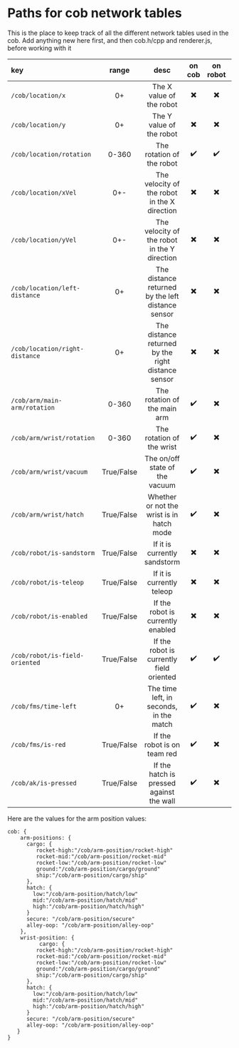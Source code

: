 # Paths for cob network tables
This is the place to keep track of all the different network tables used in the cob. 
Add anything new here first, and then cob.h/cpp and renderer.js, before working with it

|key|range|desc|on cob|on robot|Planned|
|:---|:--:|:--:|:----:|:-----------:|:------|
`/cob/location/x` | 0+ | The X value of the robot | ✖️ | ✖️ | ✖️
`/cob/location/y` | 0+ | The Y value of the robot | ✖️ | ✖️ | ✖️
`/cob/location/rotation` | 0-360 | The rotation of the robot | ✔️ | ✔️ | ✔️
`/cob/location/xVel` | 0+- | The velocity of the robot in the X direction | ✖️ | ✖️ | ➖
`/cob/location/yVel` | 0+- | The velocity of the robot in the Y direction | ✖️ | ✖️ | ➖
`/cob/location/left-distance` | 0+ | The distance returned by the left distance sensor | ✖️ | ✖️ | ✖️
`/cob/location/right-distance` | 0+ | The distance returned by the right distance sensor | ✖️ | ✖️ | ✖️
`/cob/arm/main-arm/rotation` | 0-360 | The rotation of the main arm | ✔️ | ✖️ | ✔️
`/cob/arm/wrist/rotation` | 0-360 | The rotation of the wrist | ✔️ | ✖️ | ✔️
`/cob/arm/wrist/vacuum` | True/False | The on/off state of the vacuum | ✔️ | ✖️ | ✔️
`/cob/arm/wrist/hatch` | True/False | Whether or not the wrist is in hatch mode | ✔️ | ✖️ | ✔️
`/cob/robot/is-sandstorm` | True/False | If it is currently sandstorm | ✖️ | ✖️ | ✖️
`/cob/robot/is-teleop` | True/False | If it is currently teleop | ✖️ | ✖️ | ✖️
`/cob/robot/is-enabled` | True/False | If the robot is currently enabled | ✖️ | ✖️ | ✖️
`/cob/robot/is-field-oriented` | True/False | If the robot is currently field oriented | ✔️ | ✔️ | ✔️ 
`/cob/fms/time-left` | 0+ | The time left, in seconds, in the match | ✔️ | ✖️ | ✔️
`/cob/fms/is-red` | True/False | If the robot is on team red | ✔️ | ✖️ | ✔️
`/cob/ak/is-pressed` | True/False | If the hatch is pressed against the wall | ✔️ | ✖️ | ✔️


Here are the values for the arm position values:

```
cob: {
    arm-positions: {
      cargo: {
         rocket-high:"/cob/arm-position/rocket-high"
         rocket-mid:"/cob/arm-position/rocket-mid"
         rocket-low:"/cob/arm-position/rocket-low"
         ground:"/cob/arm-position/cargo/ground"
         ship:"/cob/arm-position/cargo/ship"
      },
      hatch: {
        low:"/cob/arm-position/hatch/low"
        mid:"/cob/arm-position/hatch/mid"
        high:"/cob/arm-position/hatch/high"
      }
      secure: "/cob/arm-position/secure"
      alley-oop: "/cob/arm-position/alley-oop"
    },
    wrist-position: {
          cargo: {
         rocket-high:"/cob/arm-position/rocket-high"
         rocket-mid:"/cob/arm-position/rocket-mid"
         rocket-low:"/cob/arm-position/rocket-low"
         ground:"/cob/arm-position/cargo/ground"
         ship:"/cob/arm-position/cargo/ship"
      },
      hatch: {
        low:"/cob/arm-position/hatch/low"
        mid:"/cob/arm-position/hatch/mid"
        high:"/cob/arm-position/hatch/high"
      }
      secure: "/cob/arm-position/secure"
      alley-oop: "/cob/arm-position/alley-oop"
   }
}
```
